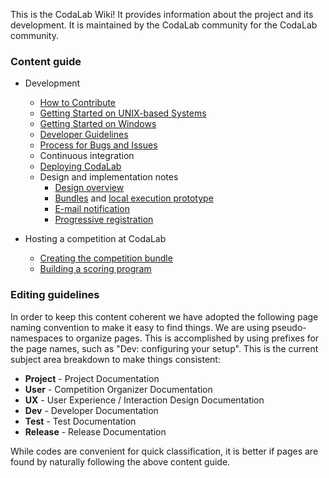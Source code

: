 This is the CodaLab Wiki! It provides information about the project and its development. It is maintained by the CodaLab community for the CodaLab community. 

### Content guide

* Development
    * [How to Contribute](https://github.com/codalab/codalab/wiki/Dev:-How-to-Contribute)
    * [Getting Started on UNIX-based Systems](https://github.com/codalab/codalab/wiki/Dev:-Getting-Started-on-UNIX-based-Systems)
    * [Getting Started on Windows](https://github.com/codalab/codalab/wiki/Dev:-Getting-Started-on-Windows)
    * [Developer Guidelines](https://github.com/codalab/codalab/wiki/Dev:-Developer-Guidelines)
    * [Process for Bugs and Issues](https://github.com/codalab/codalab/wiki/Dev:-Issue-tracking)
    * Continuous integration
    * [Deploying CodaLab](https://github.com/codalab/codalab/wiki/User:-Deploying-CodaLab)
    * Design and implementation notes
        * [Design overview](https://github.com/codalab/codalab/blob/master/docs/SPECIFICATION.md)
        * [Bundles](https://github.com/codalab/codalab/blob/master/bundles/BUNDLES.md) and [local execution prototype](https://github.com/codalab/codalab/tree/master/bundles)
        * [E-mail notification](https://github.com/codalab/codalab/wiki/E-mail-notifications)
        * [Progressive registration](https://github.com/codalab/codalab/wiki/User:-Progressive-Registration)

* Hosting a competition at CodaLab
    * [Creating the competition bundle](https://github.com/codalab/codalab/wiki/User:-Building-a-Competition-Bundle)
    * [Building a scoring program](https://github.com/codalab/codalab/wiki/User:-Building-a-Scoring-Program-for-a-Competition)


### Editing guidelines

In order to keep this content coherent we have adopted the following page naming convention to make it easy to find things. We are using pseudo-namespaces to organize pages. This is accomplished by using prefixes for the page names, such as "Dev: configuring your setup". This is the current subject area breakdown to make things consistent:

* **Project** - Project Documentation
* **User** - Competition Organizer Documentation
* **UX** - User Experience / Interaction Design Documentation
* **Dev** - Developer Documentation
* **Test** - Test Documentation
* **Release** -  Release Documentation

While codes are convenient for quick classification, it is better if pages are found by naturally following the above content guide.